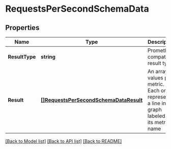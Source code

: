 # RequestsPerSecondSchemaData

## Properties
Name | Type | Description | Notes
------------ | ------------- | ------------- | -------------
**ResultType** | **string** | Prometheus compatible result type. | [optional] [default to null]
**Result** | [**[]RequestsPerSecondSchemaDataResult**](requestsPerSecondSchema_data_result.md) | An array of values per metric. Each one represents a line in the graph labeled by its metric name | [optional] [default to null]

[[Back to Model list]](../README.md#documentation-for-models) [[Back to API list]](../README.md#documentation-for-api-endpoints) [[Back to README]](../README.md)

